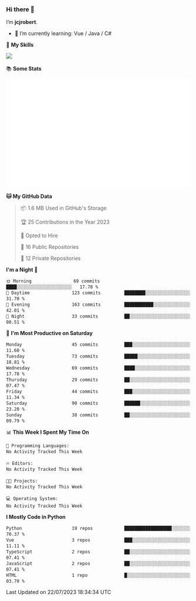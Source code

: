 ### Hi there 👋

I’m **jcjrobert**.

- 🌱 I’m currently learning: Vue / Java / C#

🌟 **My Skills**

![](https://img.shields.io/badge/-Python-3e74a2?style=flat-square&logo=Python&logoColor=fff)

📚 **Some Stats**

![](https://github.com/jcjrobert/github-stats/blob/master/generated/overview.svg)

<!--START_SECTION:waka-->
**🐱 My GitHub Data** 

> 📦 1.6 MB Used in GitHub's Storage 
 > 
> 🏆 25 Contributions in the Year 2023
 > 
> 💼 Opted to Hire
 > 
> 📜 16 Public Repositories 
 > 
> 🔑 12 Private Repositories 
 > 
**I'm a Night 🦉** 

```text
🌞 Morning                69 commits          ████░░░░░░░░░░░░░░░░░░░░░   17.78 % 
🌆 Daytime                123 commits         ████████░░░░░░░░░░░░░░░░░   31.70 % 
🌃 Evening                163 commits         ███████████░░░░░░░░░░░░░░   42.01 % 
🌙 Night                  33 commits          ██░░░░░░░░░░░░░░░░░░░░░░░   08.51 % 
```
📅 **I'm Most Productive on Saturday** 

```text
Monday                   45 commits          ███░░░░░░░░░░░░░░░░░░░░░░   11.60 % 
Tuesday                  73 commits          █████░░░░░░░░░░░░░░░░░░░░   18.81 % 
Wednesday                69 commits          ████░░░░░░░░░░░░░░░░░░░░░   17.78 % 
Thursday                 29 commits          ██░░░░░░░░░░░░░░░░░░░░░░░   07.47 % 
Friday                   44 commits          ███░░░░░░░░░░░░░░░░░░░░░░   11.34 % 
Saturday                 90 commits          ██████░░░░░░░░░░░░░░░░░░░   23.20 % 
Sunday                   38 commits          ██░░░░░░░░░░░░░░░░░░░░░░░   09.79 % 
```


📊 **This Week I Spent My Time On** 

```text
💬 Programming Languages: 
No Activity Tracked This Week

🔥 Editors: 
No Activity Tracked This Week

🐱‍💻 Projects: 
No Activity Tracked This Week

💻 Operating System: 
No Activity Tracked This Week
```

**I Mostly Code in Python** 

```text
Python                   19 repos            ██████████████████░░░░░░░   70.37 % 
Vue                      3 repos             ███░░░░░░░░░░░░░░░░░░░░░░   11.11 % 
TypeScript               2 repos             ██░░░░░░░░░░░░░░░░░░░░░░░   07.41 % 
JavaScript               2 repos             ██░░░░░░░░░░░░░░░░░░░░░░░   07.41 % 
HTML                     1 repo              █░░░░░░░░░░░░░░░░░░░░░░░░   03.70 % 
```




 Last Updated on 22/07/2023 18:34:34 UTC
<!--END_SECTION:waka-->
